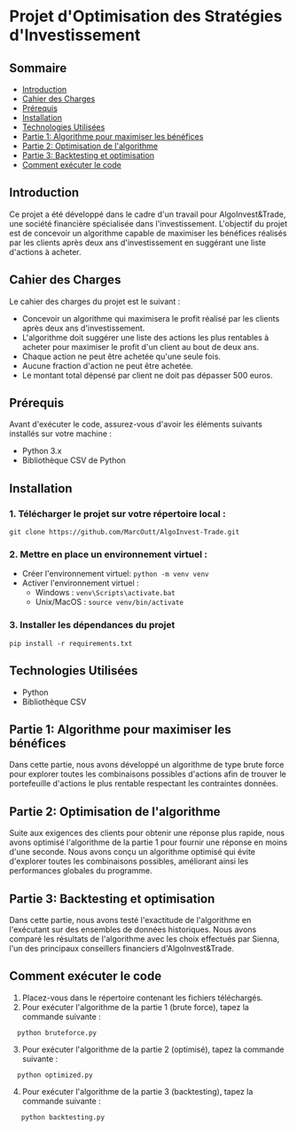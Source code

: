 
# Projet d'Optimisation des Stratégies d'Investissement

## Sommaire
- [Introduction](#introduction)
- [Cahier des Charges](#cahier-des-charges)
- [Prérequis](#prérequis)
- [Installation](#installation)
- [Technologies Utilisées](#technologies-utilisées)
- [Partie 1: Algorithme pour maximiser les bénéfices](#partie-1-algorithme-pour-maximiser-les-bénéfices)
- [Partie 2: Optimisation de l'algorithme](#partie-2-optimisation-de-lalgorithme)
- [Partie 3: Backtesting et optimisation](#partie-3-backtesting-et-optimisation)
- [Comment exécuter le code](#comment-exécuter-le-code)

## Introduction
Ce projet a été développé dans le cadre d'un travail pour AlgoInvest&Trade, une société financière spécialisée dans l'investissement. L'objectif du projet est de concevoir un algorithme capable de maximiser les bénéfices réalisés par les clients après deux ans d'investissement en suggérant une liste d'actions à acheter.

## Cahier des Charges
Le cahier des charges du projet est le suivant :
- Concevoir un algorithme qui maximisera le profit réalisé par les clients après deux ans d'investissement.
- L'algorithme doit suggérer une liste des actions les plus rentables à acheter pour maximiser le profit d'un client au bout de deux ans.
- Chaque action ne peut être achetée qu'une seule fois.
- Aucune fraction d'action ne peut être achetée.
- Le montant total dépensé par client ne doit pas dépasser 500 euros.

## Prérequis
Avant d'exécuter le code, assurez-vous d'avoir les éléments suivants installés sur votre machine :
- Python 3.x
- Bibliothèque CSV de Python

## Installation

### 1. Télécharger le projet sur votre répertoire local : 
```
git clone https://github.com/MarcOutt/AlgoInvest-Trade.git
```
### 2. Mettre en place un environnement virtuel :
* Créer l'environnement virtuel: `python -m venv venv`
* Activer l'environnement virtuel :
    * Windows : `venv\Scripts\activate.bat`
    * Unix/MacOS : `source venv/bin/activate`
    
### 3. Installer les dépendances du projet
```
pip install -r requirements.txt
```


## Technologies Utilisées
- Python
- Bibliothèque CSV

## Partie 1: Algorithme pour maximiser les bénéfices
Dans cette partie, nous avons développé un algorithme de type brute force pour explorer toutes les combinaisons possibles d'actions afin de trouver le portefeuille d'actions le plus rentable respectant les contraintes données.

## Partie 2: Optimisation de l'algorithme
Suite aux exigences des clients pour obtenir une réponse plus rapide, nous avons optimisé l'algorithme de la partie 1 pour fournir une réponse en moins d'une seconde. Nous avons conçu un algorithme optimisé qui évite d'explorer toutes les combinaisons possibles, améliorant ainsi les performances globales du programme.

## Partie 3: Backtesting et optimisation
Dans cette partie, nous avons testé l'exactitude de l'algorithme en l'exécutant sur des ensembles de données historiques. Nous avons comparé les résultats de l'algorithme avec les choix effectués par Sienna, l'un des principaux conseillers financiers d'AlgoInvest&Trade.

## Comment exécuter le code
1. Placez-vous dans le répertoire contenant les fichiers téléchargés.
2. Pour exécuter l'algorithme de la partie 1 (brute force), tapez la commande suivante :
 ```
   python bruteforce.py
```
3. Pour exécuter l'algorithme de la partie 2 (optimisé), tapez la commande suivante :
 ```
   python optimized.py
```
4. Pour exécuter l'algorithme de la partie 3 (backtesting), tapez la commande suivante :
```
   python backtesting.py
```

